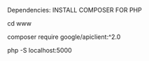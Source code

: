 Dependencies:
INSTALL COMPOSER FOR PHP

cd www

composer require google/apiclient:^2.0

php -S localhost:5000

